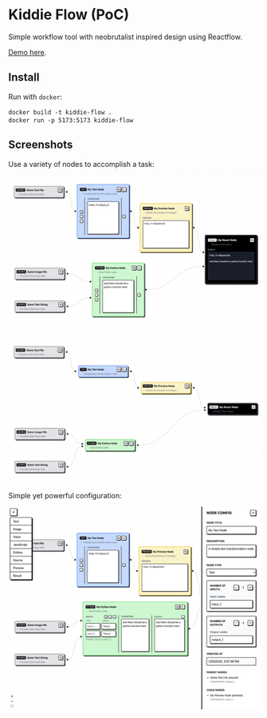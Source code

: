 # Kiddie Flow (PoC)
Simple workflow tool with neobrutalist inspired design using Reactflow.

[Demo here](https://benevolent-biscotti-ec1fce.netlify.app).



## Install
Run with `docker`:
```
docker build -t kiddie-flow .
docker run -p 5173:5173 kiddie-flow
```

## Screenshots
Use a variety of nodes to accomplish a task:

![](./img/kiddie_flow_1.png)

![](./img/kiddie_flow_2.png)

Simple yet powerful configuration:

![](./img/kiddie_flow_3.png)